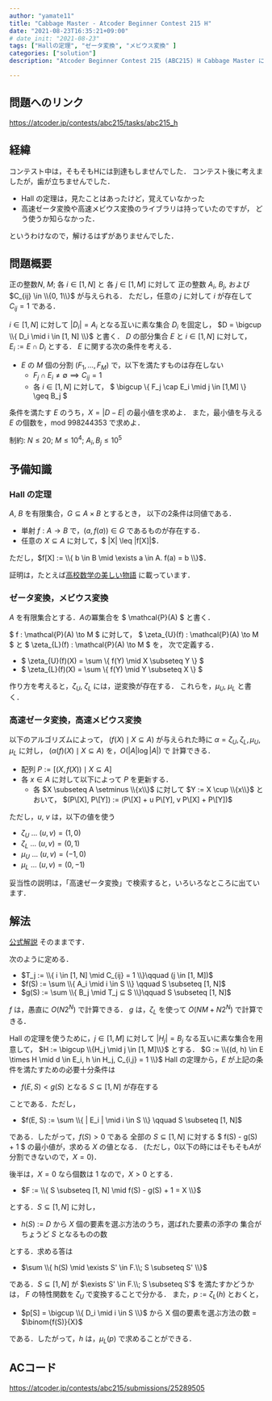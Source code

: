 ```yaml
---
author: "yamate11"
title: "Cabbage Master - Atcoder Beginner Contest 215 H"
date: "2021-08-23T16:35:21+09:00"
# date_init: "2021-08-23"
tags: ["Hallの定理", "ゼータ変換", "メビウス変換" ]
categories: ["solution"]
description: "Atcoder Beginner Contest 215 (ABC215) H Cabbage Master に関する記事です．公式解説そのままですけれど，予備知識を一応書きました．"

---
```



## 問題へのリンク

https://atcoder.jp/contests/abc215/tasks/abc215_h

## 経緯

コンテスト中は，そもそもHには到達もしませんでした．
コンテスト後に考えましたが，歯が立ちませんでした．

* Hall の定理は，見たことはあったけど，覚えていなかった
* 高速ゼータ変換や高速メビウス変換のライブラリは持っていたのですが，
  どう使うか知らなかった．
  
というわけなので，解けるはずがありませんでした．

## 問題概要

正の整数$N$, $M$; 各 $i\in [1, N]$ と 各 $j \in [1, M]$ に対して
正の整数 $A_i$, $B_j$, および $C_{ij} \in \\{0, 1\\}$ が与えられる．
ただし，任意の $j$ に対して $i$ が存在して
$C_{ij} = 1$ である．

$i\in [1, N]$ に対して $|D_i| = A_i$ となる互いに素な集合 $D_i$ を固定し，
$D = \bigcup \\{ D_i \mid i \in [1, N] \\}$ と書く．
$D$ の部分集合 $E$ と $i \in [1, N]$ に対して，$E_i := E \cap D_i$ とする．
$E$ に関する次の条件を考える．

* $E$ の $M$ 個の分割 $(F_1, \ldots, F_M)$ で，以下を満たすものは存在しない
    * $F_j \cap E_i \neq \emptyset \implies C_{ij} = 1$
    * 各 $i \in [1,N]$ に対して，
      $ \bigcup \\{ F_j \cap E_i \mid j \in [1,M] \\} \geq B_j $

条件を満たす $E$ のうち，$X = |D - E|$ の最小値を求めよ．
また，最小値を与える $E$ の個数を，mod 998244353 で求めよ．

制約: $N \leq 20$; $M \leq 10^4$; $A_i, B_j \leq 10^5$

## 予備知識

### Hall の定理

$A$, $B$ を有限集合，$G \subseteq A \times B$ とするとき，
以下の2条件は同値である．

* 単射 $f: A \to B$ で，$(a, f(a)) \in G$ であるものが存在する．
* 任意の $X \subseteq A$ に対して，$ |X| \leq |f\[X]|$．

ただし，$f[X] := \\{ b \in B \mid \exists a \in A. f(a) = b \\}$．

証明は，たとえば[高校数学の美しい物語](https://manabitimes.jp/math/904)
に載っています．

### ゼータ変換，メビウス変換

$A$ を有限集合とする．$A$の冪集合を
$ \mathcal{P}(A) $ と書く．

$ f : \mathcal{P}(A) \to M $ に対して，
$ \zeta_{U}(f) : \mathcal{P}(A) \to M $ と
$ \zeta_{L}(f) : \mathcal{P}(A) \to M $ を，
次で定義する．

* $ \zeta_{U}(f)(X) = \sum \\{ f(Y) \mid X \subseteq Y \\} $
* $ \zeta_{L}(f)(X) = \sum \\{ f(Y) \mid Y \subseteq X \\} $

作り方を考えると，$\zeta_{U}$, $\zeta_{L}$ には，逆変換が存在する．
これらを，$\mu_{U}$, $\mu_L$ と書く．

### 高速ゼータ変換，高速メビウス変換

以下のアルゴリズムによって，
$(f(X) \mid X \subseteq A)$ が与えられた時に
$\alpha = \zeta_U, \zeta_L, \mu_U, \mu_L$ に対し，
$(\alpha(f)(X) \mid X \subseteq A)$ を，$O(|A| \log|A|)$ で
計算できる．

* 配列 $P := [(X, f(X)) \mid X \subseteq A]$
* 各 $x \in A$ に対して以下によって $P$ を更新する．
    * 各 $X \subseteq A \setminus \\{x\\}$ に対して
         $Y := X \cup \\{x\\}$ とおいて，
         $(P\[X], P\[Y])
           := (P\[X] + u P\[Y], v P\[X] + P\[Y])$

ただし，$u$, $v$ は，以下の値を使う

* $\zeta_U$ ... $(u, v) = (1, 0)$
* $\zeta_L$ ... $(u, v) = (0, 1)$
* $\mu_U$ ... $(u, v) = (-1, 0)$
* $\mu_L$ ... $(u, v) = (0, -1)$


妥当性の説明は，「高速ゼータ変換」で検索すると，いろいろなところに出ています．

## 解法

[公式解説](https://atcoder.jp/contests/abc215/editorial/2505) そのままです．

次のように定める．

* $T_j := \\{ i \in [1, N] \mid C_{ij} = 1 \\}\qquad
  (j \in [1, M])$
* $f(S) := \sum \\{ A_i \mid i \in S \\} \qquad S \subseteq [1, N]$
* $g(S) := \sum \\{ B_j \mid T_j ⊆ S \\}\qquad S \subseteq [1, N]$

$f$ は，愚直に $O(N 2^N)$ で計算できる．
$g$ は，$\zeta_L$ を使って $O(NM + N 2^N)$ で計算できる．

Hall の定理を使うために，$j \in [1, M]$ に対して
$|H_j| = B_j$ なる互いに素な集合を用意して，
$H := \bigcup \\{H_j \mid j \in [1, M]\\}$ とする．
$G := \\{(d, h) \in E \times H \mid d \in E_i, h \in H_j,
          C_{i,j} = 1 \\}$
Hall の定理から，$E$ が上記の条件を満たすための必要十分条件は

* $f(E, S) < g(S)$ となる $S \subseteq [1, N]$ が存在する

ことである．ただし，

* $f(E, S) := \sum \\{ | E_i | \mid i \in S \\} \qquad S \subseteq [1, N]$

である．したがって，$f(S) > 0$ である 全部の $S \subseteq [1, N]$ に対する
$ f(S) - g(S) + 1 $ の最小値が，求める $X$ の値となる．
(ただし，0以下の時にはそもそも$A$が分割できないので，$X=0$)．

後半は，$X= 0$ なら個数は 1 なので，$X> 0$ とする．

* $F := \\{ S \subseteq [1, N] \mid f(S) - g(S) + 1 = X \\}$

とする．$S \subseteq [1, N]$ に対し，

*  $h(S)$ := $D$ から $X$ 個の要素を選ぶ方法のうち，選ばれた要素の添字の
             集合がちょうど $S$ となるものの数

とする．求める答は

*   $\sum \\{ h(S) \mid \exists S' \in F.\\; S \subseteq S' \\}$

である．$S \subseteq [1, N]$ が $\exists S' \in F.\\; S \subseteq S'$
を満たすかどうかは，
$F$ の特性関数を $\zeta_U$ で変換することで分かる．
また，$p := \zeta_L(h)$ とおくと，

* $p[S] = \bigcup \\{ D_i \mid i \in S \\}$ から X 個の要素を選ぶ方法の数
        = $\binom{f(S)}{X}$

である．したがって，$h$ は，$\mu_L(p)$ で求めることができる．

## ACコード

https://atcoder.jp/contests/abc215/submissions/25289505



